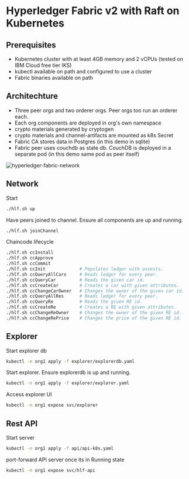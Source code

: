 # Hyperledger Fabric v2 with Raft on Kubernetes

## Prerequisites

- Kubernetes cluster with at least 4GB memory and 2 vCPUs (tested on IBM Cloud free tier IKS)
- kubectl available on path and configured to use a cluster
- Fabric binaries available on path

## Architechture

- Three peer orgs and two orderer orgs. Peer orgs too run an orderer each.
- Each org components are deployed in org's own namespace
- crypto materials generated by cryptogen
- crypto materials and channel-artifacts are mounted as k8s Secret
- Fabric CA stores data in Postgres (in this demo in sqlite)
- Fabric peer uses couchdb as state db. CouchDB is deployed in a separate pod (in this demo same pod as peer itself)

![hyperledger-fabric-network](http://www.plantuml.com/plantuml/proxy?cache=no&src=https://raw.githubusercontent.com/blockchaind/hyperledger-fabric-v2-kubernetes-dev/master/network-diagram.puml)

## Network

Start

```bash
./hlf.sh up
```

Have peers joined to channel. Ensure all components are up and running.

```bash
./hlf.sh joinChannel
```

Chaincode lifecycle

```bash
./hlf.sh ccInstall
./hlf.sh ccApprove
./hlf.sh ccCommit
./hlf.sh ccInit             # Populates ledger with assests.
./hlf.sh ccQueryAllCars     # Reads ledger for every peer.
./hlf.sh ccQueryCar         # Reads the given car id.
./hlf.sh ccCreateCar        # Creates a car with given attributes.
./hlf.sh ccChangeCarOwner   # Changes the owner of the given car id.
./hlf.sh ccQueryAllRes      # Reads ledger for every peer.
./hlf.sh ccQueryRe          # Reads the given RE id.
./hlf.sh ccCreateRe         # Creates a RE with given attributes.
./hlf.sh ccChangeReOwner    # Changes the owner of the given RE id.
./hlf.sh ccChangeRePrice    # Changes the price of the given RE id.
```

## Explorer

Start explorer db

```bash
kubectl -n org1 apply -f explorer/explorerdb.yaml
```

Start explorer. Ensure explorerdb is up and running.

```bash
kubectl -n org1 apply -f explorer/explorer.yaml
```

Access explorer UI

```bash
kubectl -n org1 expose svc/explorer
```

## Rest API

Start server

```bash
kubectl -n org1 apply -f api/api-k8s.yaml
```

port-forward API server once its in Running state

```bash
kubectl -n org1 expose svc/hlf-api
```
